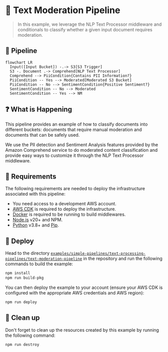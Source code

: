 # 👮 Text Moderation Pipeline

> In this example, we leverage the NLP Text Processor middleware and conditionals to classify whether a given input document requires moderation.

## :dna: Pipeline

```mermaid
flowchart LR
  Input([Input Bucket]) -.-> S3[S3 Trigger]
  S3 -. Document .-> Comprehend[NLP Text Processor]
  Comprehend --> PiiCondition{Contains PII Information?}
  PiiCondition -- Yes --> Moderated[Moderated S3 Bucket]
  PiiCondition -- No --> SentimentCondition{Positive Sentiment?}
  SentimentCondition -- No --> Moderated
  SentimentCondition -- Yes --> NM
```

## ❓ What is Happening

This pipeline provides an example of how to classify documents into different buckets: documents that require manual moderation and documents that can be safely used.

We use the PII detection and Sentiment Analysis features provided by the Amazon Comprehend service to do moderated content classification and provide easy ways to customize it through the NLP Text Processor middleware.

## 📝 Requirements

The following requirements are needed to deploy the infrastructure associated with this pipeline:

- You need access to a development AWS account.
- [AWS CDK](https://docs.aws.amazon.com/cdk/latest/guide/getting_started.html#getting_started_install) is required to deploy the infrastructure.
- [Docker](https://docs.docker.com/get-docker/) is required to be running to build middlewares.
- [Node.js](https://nodejs.org/en/download/) v20+ and NPM.
- [Python](https://www.python.org/downloads/) v3.8+ and [Pip](https://pip.pypa.io/en/stable/installation/).

## 🚀 Deploy

Head to the directory [`examples/simple-pipelines/text-processing-pipelines/text-moderation-pipeline`](/examples/simple-pipelines/text-processing-pipelines/text-moderation-pipeline) in the repository and run the following commands to build the example:

```bash
npm install
npm run build-pkg
```

You can then deploy the example to your account (ensure your AWS CDK is configured with the appropriate AWS credentials and AWS region):

```bash
npm run deploy
```

## 🧹 Clean up

Don't forget to clean up the resources created by this example by running the following command:

```bash
npm run destroy
```
